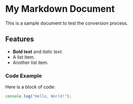 # My Markdown Document

This is a sample document to test the conversion process.

## Features

* **Bold text** and *italic text*.
* A list item.
* Another list item.

### Code Example

Here is a block of code:

```javascript
console.log("Hello, World!");
````